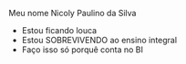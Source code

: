  Meu nome Nicoly Paulino da Silva
 - Estou ficando louca
 - Estou SOBREVIVENDO ao ensino integral
 - Faço isso só porquê conta no BI
